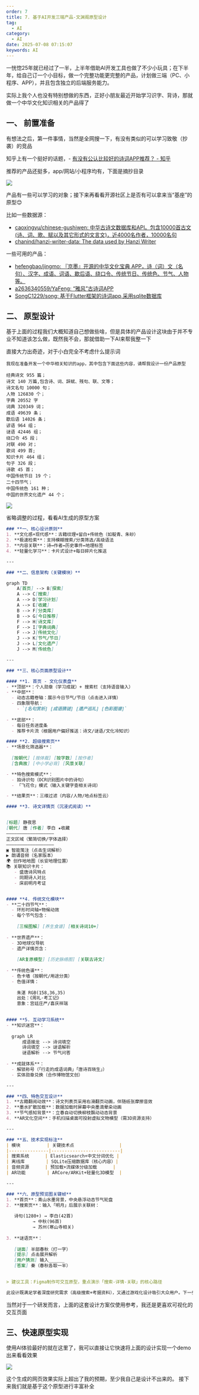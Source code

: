 ```yaml
---
order: 7
title: 7. 基于AI开发三端产品-文渊阁原型设计
tag:
  - AI
category:
  - AI
date: 2025-07-08 07:15:07
keywords: AI
---
```


一恍惚25年就已经过了一半，上半年借助AI开发工具也做了不少小玩具；在下半年，给自己订一个小目标，做一个完整功能更完整的产品，计划做三端（PC、小程序、APP），并且包含独立的后端服务能力。

实际上我个人也没有特别想做的东西，正好小朋友最近开始学习识字、背诗，那就做一个中华文化知识相关的产品得了


## 一、 前置准备

有想法之后，第一件事情，当然是全网搜一下，有没有类似的可以学习致敬（抄袭）的竞品

知乎上有一个挺好的话题，- [有没有公认比较好的诗词APP推荐？ - 知乎](https://www.zhihu.com/question/21528388)


推荐的产品还挺多，app/网站/小程序均有，下面是摘抄目录

![](/imgs/column/ai/7-1.jpg)


产品有一些可以学习的对象；接下来再看看开源社区上是否有可以拿来当“基座”的原型😊

比如一些数据源：

- [caoxingyu/chinese-gushiwen: 中华古诗文数据库和API。包含10000首古文(诗、词、歌、赋以及其它形式的文言文)，近4000名作者，10000名句](https://github.com/caoxingyu/chinese-gushiwen)
- [chanind/hanzi-writer-data: The data used by Hanzi Writer](https://github.com/chanind/hanzi-writer-data)

一些可用的产品：

- [hefengbao/jingmo: 『京墨』开源的中华文化宝典 APP，诗（词）文（名句）、汉字、成语、词语、歇后语、绕口令、传统节日、传统色、节气、人物等。](https://github.com/hefengbao/jingmo/tree/main)
- [a2636340559/YaFeng: “雅风”古诗词APP](https://github.com/a2636340559/YaFeng)
- [SongC1229/song: 基于Flutter框架的诗词app,采用sqlite数据库](https://github.com/SongC1229/song)


## 二、 原型设计

基于上面的过程我们大概知道自己想做些啥，但是具体的产品设计这块由于并不专业不知道该怎么做，既然我不会，那就借助一下AI来帮我整一下


直接大力出奇迹，对于小白完全不考虑什么提示词

```
我现在准备开发一个中华相关知识的app，其中包含下面这些内容，请帮我设计一份产品原型

经典诗文 955 篇；
诗文 140 万篇,包含诗、词、辞赋、残句、联、文等；
诗文名句 10000 句；
人物 126830 个；
字典 20552 字
词典 320349 词；
成语 49639 条；
歇后语 14026 条；
谚语 964 组；
谜语 42446 组；
绕口令 45 段；
对联 490 对；
歌词 499 首;
知识卡片 464 组；
句子 326 段；
诗歌 45 首；
中国传统节日 19 个；
二十四节气；
中国传统色 161 种；
中国的世界文化遗产 44 个；
```

![](/imgs/column/ai/7-2.jpg)


省略调整的过程，看看AI生成的原型方案


```markdown
### **一、核心设计原则**
1. **文化感+现代感**：古籍纹理+留白+传统色（如靛青、朱砂）
2. **极速检索**：支持模糊搜索/分类筛选/高级语法
3. **内容关联**：诗↔作者↔历史事件↔地理标签
4. **轻量化学习**：卡片式设计+每日碎片化推送

---

### **二、信息架构（关键模块）**

graph TD
    A[首页] --> B[探索]
    A --> C[搜索]
    A --> D[学习计划]
    A --> E[收藏]
    B --> F[分类库]
    B --> G[今日推荐]
    F --> H[诗文库]
    F --> I[字典词典]
    F --> J[传统文化]
    J --> K[节气/节日]
    J --> L[文化遗产]
    J --> M[传统色]

---

### **三、核心页面原型设计**

#### **1. 首页 - 文化仪表盘**
- **顶部**：个人勋章（学习成就）+ 搜索栏（支持语音输入）
- **中部**：
  - 动态古籍卷轴：展示今日节气/节日（点击进入详情）
  - 四象限导航：
    - `[名句赏析] [成语猜谜] [遗产巡礼] [色彩图谱]`
    
- **底部**：
  - 每日任务进度条
  - 推荐卡片流（根据用户偏好推送：诗文/谜语/文化冷知识）

#### **2. 超级搜索页**
- **场景化筛选器**：
  
  [按朝代] [按体裁] [按字数] [按作者]
  [含典故] [中小学必背] [风景关联] 

- **特色搜索模式**：
  - 拍诗识句（OCR识别图片中的诗句）
  - 「飞花令」模式（输入关键字查相关诗词）

- **结果页**：三维过滤（内容/人物/地点标签云）

#### **3. 诗文详情页（沉浸式阅读）**


[标题] 静夜思
[朝代] 唐 [作者] 李白 ★收藏
——————————————————
正文区域（繁简切换/字体选择）
——————————————————
▣ 智能笺注（点击生词解析）
▶️ 朗诵音频（名家版本）
🌍 创作地地图（长安地理位置）
📚 关联知识卡片：
   - 盛唐诗风特点 
   - 同期诗人对比
   - 床前明月考证


#### **4. 传统文化模块**
- **二十四节气**：
  - 环形时间轴+物候动效
  - 每个节气包含：
    
    [三候图解] [养生食谱] [相关诗词10+]
    
- **世界遗产**：
  - 3D地球仪导航
  - 遗产详情页含：
    
    [AR复原模型] [历史脉络图] [关联古诗文]
    
- **传统色谱**：
  - 色卡墙（按朝代/用途分类）
  - 色值详情：
    
    朱湛 RGB(158,36,35)
    出处：《周礼·考工记》
    意象：宫廷庄严/喜庆祥瑞
    

#### **5. 互动学习系统**
- **知识迷宫**：
  
  graph LR
      成语接龙 --> 诗词填空
      诗词填空 --> 谜语解析
      谜语解析 --> 节气问答
  
- **成就体系**：
  - 解锁称号（「行走的成语词典」「唐诗百晓生」）
  - 实体勋章兑换（合作博物馆文创）

---

### **四、特色交互设计**
1. **古籍翻阅动效**：诗文列表页采用右滑翻页动画，伴随纸张摩擦音效
2. **墨水扩散加载**：数据加载时屏幕中央墨滴晕染动画
3. **节气感知背景**：立春自动切换柳枝飘动动态背景
4. **AR文化空间**：手机扫描桌面可投射虚拟文物模型（需3D资源支持）

---

### **五、技术实现标注**
| 模块          | 关键技术点                 |
|---------------|--------------------------|
| 搜索系统      | Elasticsearch+中文分词优化 |
| 离线库        | SQLite压缩数据库（核心内容）|
| 音频资源      | 预加载+流媒体分级加载      |
| AR功能        | ARCore/ARKit+轻量化3D模型  |

---

### **六、原型预览图关键帧**
1. **首页**：青山水墨背景，中央悬浮动态节气轮盘  
2. **搜索页**：输入「明月」后展示关联树：  
   
   诗句(1280+) → 李白(42首) 
          → 中秋(96首)
          → 苏州(寒山寺相关) 
   
3. **谜语页**：  
   
   [谜面] 半部春秋（打一字）
   [提示] 点击展开解析
   [用户猜测] 输入______
   [答案] 秦（春秋各取一半）
   

> 建议工具：Figma制作可交互原型，重点演示「搜索-详情-关联」的核心路径

此设计既满足学者深度研究需求（高级搜索+考据资料），又通过游戏化设计吸引大众用户。下一步可开发MVP版本验证内容组织逻辑。
```


当然对于一个研发而言，上面的这套设计方案仅使用参考，我还是更喜欢可视化的交互页面

## 三、快速原型实现

使用AI体验最好的就在这里了，我可以直接让它快速将上面的设计实现一个demo出来看看效果


![](/imgs/column/ai/7-3.webp)


这个生成的网页效果实际上超出了我的预期，至少我自己是设计不出来的。 接下来我们就是基于这个原型进行丰富补全



